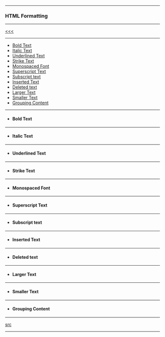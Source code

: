 
---

### HTML Formatting

---

[<<<]()

---

* <a href="">Bold Text</a>
* <a href="">Italic Text</a>
* <a href="">Underlined Text</a>
* <a href="">Strike Text</a>
* <a href="">Monospaced Font</a>
* <a href="">Superscript Text</a>
* <a href="">Subscript text</a>
* <a href="">Inserted Text</a>
* <a href="">Deleted text</a>
* <a href="">Larger Text</a>
* <a href="">Smaller Text</a>
* <a href="">Grouping Content</a>

---

* <h4 id="">Bold Text</h4>

---

* <h4 id="">Italic Text</h4>

---

* <h4 id="">Underlined Text</h4>

---

* <h4 id="">Strike Text</h4>

---

* <h4 id="">Monospaced Font</h4>

---

* <h4 id="">Superscript Text</h4>

---

* <h4 id="">Subscript text</h4>

---

* <h4 id="">Inserted Text</h4>

---

* <h4 id="">Deleted text</h4>

---

* <h4 id="">Larger Text</h4>

---

* <h4 id="">Smaller Text</h4>

---

* <h4 id="">Grouping Content</h4>

---

[src]()

---
